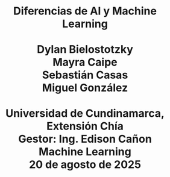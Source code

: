 <center> 
<h1>
Diferencias de AI y Machine Learning<br> <br>
Dylan Bielostotzky <br>
Mayra Caipe <br>
Sebastián Casas <br>
Miguel González <br> <br>
Universidad de Cundinamarca, Extensión Chía <br>
Gestor: Ing. Edison Cañon <br>
Machine Learning<br>
20 de agosto de 2025
</h1> 
</center>
